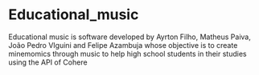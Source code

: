 # Educational_music

Educational music is software developed by Ayrton Filho, Matheus Paiva, João Pedro VIguini and Felipe Azambuja whose objective is to create minemomics through music to help high school students in their studies using the API of Cohere
